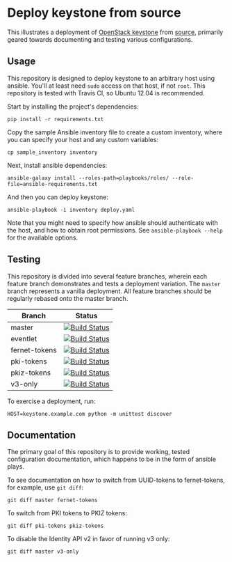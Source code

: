 # Deploy keystone from source

This illustrates a deployment of [OpenStack
keystone](http://keystone.openstack.org/) from
[source](https://github.com/openstack/keystone), primarily geared towards
documenting and testing various configurations.

## Usage

This repository is designed to deploy keystone to an arbitrary host using
ansible. You'll at least need `sudo` access on that host, if not `root`. This
repository is tested with Travis CI, so Ubuntu 12.04 is recommended.

Start by installing the project's dependencies:

    pip install -r requirements.txt

Copy the sample Ansible inventory file to create a custom inventory, where you
can specify your host and any custom variables:

    cp sample_inventory inventory

Next, install ansible dependencies:

    ansible-galaxy install --roles-path=playbooks/roles/ --role-file=ansible-requirements.txt

And then you can deploy keystone:

    ansible-playbook -i inventory deploy.yaml

Note that you might need to specify how ansible should authenticate with the
host, and how to obtain root permissions. See `ansible-playbook --help` for
the available options.

## Testing

This repository is divided into several feature branches, wherein each feature
branch demonstrates and tests a deployment variation. The `master` branch
represents a vanilla deployment. All feature branches should be regularly
rebased onto the master branch.

| Branch        | Status                                                                                                                               |
|---------------|--------------------------------------------------------------------------------------------------------------------------------------|
| master        | [![Build Status](https://travis-ci.org/dolph/keystone-deploy.svg?branch=master)](https://travis-ci.org/dolph/keystone-deploy)        |
| eventlet      | [![Build Status](https://travis-ci.org/dolph/keystone-deploy.svg?branch=eventlet)](https://travis-ci.org/dolph/keystone-deploy)      |
| fernet-tokens | [![Build Status](https://travis-ci.org/dolph/keystone-deploy.svg?branch=fernet-tokens)](https://travis-ci.org/dolph/keystone-deploy) |
| pki-tokens    | [![Build Status](https://travis-ci.org/dolph/keystone-deploy.svg?branch=pki-tokens)](https://travis-ci.org/dolph/keystone-deploy)    |
| pkiz-tokens   | [![Build Status](https://travis-ci.org/dolph/keystone-deploy.svg?branch=pkiz-tokens)](https://travis-ci.org/dolph/keystone-deploy)   |
| v3-only       | [![Build Status](https://travis-ci.org/dolph/keystone-deploy.svg?branch=v3-only)](https://travis-ci.org/dolph/keystone-deploy)       |

To exercise a deployment, run:

    HOST=keystone.example.com python -m unittest discover

## Documentation

The primary goal of this repository is to provide working, tested configuration
documentation, which happens to be in the form of ansible plays.

To see documentation on how to switch from UUID-tokens to fernet-tokens, for
example, use `git diff`:

    git diff master fernet-tokens

To switch from PKI tokens to PKIZ tokens:

    git diff pki-tokens pkiz-tokens

To disable the Identity API v2 in favor of running v3 only:

    git diff master v3-only
